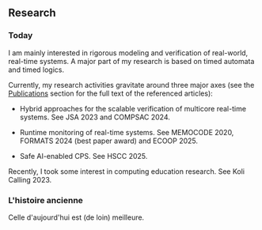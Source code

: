 ## Research

### Today

I am mainly interested in rigorous modeling and verification of real-world, real-time systems. A major part of my research is based on timed automata and timed logics. 

Currently, my research activities gravitate around three major axes (see the [Publications](https://mo-f.github.io/Mo-F/Publications) section for the full text of the referenced articles):

- Hybrid approaches for the scalable verification of multicore real-time systems. See JSA 2023 and COMPSAC 2024.

- Runtime monitoring of real-time systems. See MEMOCODE 2020, FORMATS 2024 (best paper award) and ECOOP 2025. 

- Safe AI-enabled CPS. See HSCC 2025. 

Recently, I took some interest in computing education research. See Koli Calling 2023. 

### L'histoire ancienne 

Celle d'aujourd'hui est (de loin) meilleure.  



